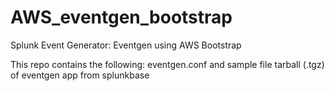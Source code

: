 # AWS_eventgen_bootstrap
Splunk Event Generator: Eventgen using AWS Bootstrap

This repo contains the following:
eventgen.conf and sample file
tarball (.tgz) of eventgen app from splunkbase
